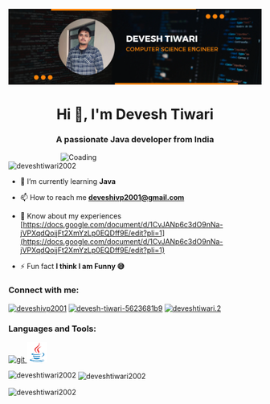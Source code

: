 ![logo](https://github.com/DeveshTiwari2002/DeveshTiwari2002/blob/b3980b9ce83f4a512a25a93ef1a35d205b02e980/Github%20Banner.png)
<h1 align="center">Hi 👋, I'm Devesh Tiwari</h1>
<h3 align="center">A passionate Java developer from India</h3>
<img align="right" alt="Coading" width="400" src="https://user-images.githubusercontent.com/55389276/140866485-8fb1c876-9a8f-4d6a-98dc-08c4981eaf70.gif">

<p align="left"> <img src="https://komarev.com/ghpvc/?username=deveshtiwari2002&label=Profile%20views&color=0e75b6&style=flat" alt="deveshtiwari2002" /> </p>

- 🌱 I’m currently learning **Java**

- 📫 How to reach me **deveshivp2001@gmail.com**

- 📄 Know about my experiences [https://docs.google.com/document/d/1CvJANp6c3dO9nNa-jVPXqdQoijFt2XmYzLp0EQDff9E/edit?pli=1](https://docs.google.com/document/d/1CvJANp6c3dO9nNa-jVPXqdQoijFt2XmYzLp0EQDff9E/edit?pli=1)

- ⚡ Fun fact **I think I am Funny 😅**

<h3 align="left">Connect with me:</h3>
<p align="left">
<a href="https://twitter.com/deveshivp2001" target="blank"><img align="center" src="https://raw.githubusercontent.com/rahuldkjain/github-profile-readme-generator/master/src/images/icons/Social/twitter.svg" alt="deveshivp2001" height="30" width="40" /></a>
<a href="https://linkedin.com/in/devesh-tiwari-5623681b9" target="blank"><img align="center" src="https://raw.githubusercontent.com/rahuldkjain/github-profile-readme-generator/master/src/images/icons/Social/linked-in-alt.svg" alt="devesh-tiwari-5623681b9" height="30" width="40" /></a>
<a href="https://instagram.com/deveshtiwari.2" target="blank"><img align="center" src="https://raw.githubusercontent.com/rahuldkjain/github-profile-readme-generator/master/src/images/icons/Social/instagram.svg" alt="deveshtiwari.2" height="30" width="40" /></a>
</p>

<h3 align="left">Languages and Tools:</h3>
<p align="left"> <a href="https://git-scm.com/" target="_blank" rel="noreferrer"> <img src="https://www.vectorlogo.zone/logos/git-scm/git-scm-icon.svg" alt="git" width="40" height="40"/> </a> <a href="https://www.java.com" target="_blank" rel="noreferrer"> <img src="https://raw.githubusercontent.com/devicons/devicon/master/icons/java/java-original.svg" alt="java" width="40" height="40"/> </a> </p>

<p><img align="left" src="https://github-readme-stats.vercel.app/api/top-langs?username=deveshtiwari2002&show_icons=true&locale=en&layout=compact" alt="deveshtiwari2002" /></p>

<p>&nbsp;<img align="center" src="https://github-readme-stats.vercel.app/api?username=deveshtiwari2002&show_icons=true&locale=en" alt="deveshtiwari2002" /></p>

<p><img align="center" src="https://github-readme-streak-stats.herokuapp.com/?user=deveshtiwari2002&" alt="deveshtiwari2002" /></p>
